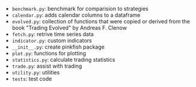 - `benchmark.py`: benchmark for comparision to strategies
- `calendar.py`: adds calendar columns to a dataframe
- `evolved.py`: collection of functions that were copied or derived from the book "Trading Evolved" by Andreas F. Clenow
- `fetch.py`: retrive time series data
- `indicator.py`: custom indicators
- `__init__.py`: create pinkfish package
- `plot.py`: functions for plotting
- `statistics.py`: calculate trading statistics
- `trade.py`: assist with trading
- `utility.py`: utilities
- `tests`: test code
